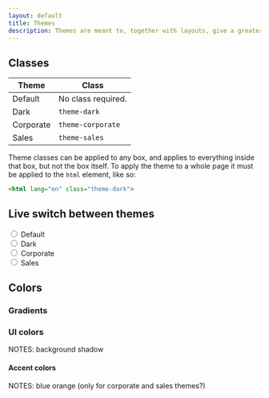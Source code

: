 ```yaml
---
layout: default
title: Themes
description: Themes are meant to, together with layouts, give a greater sense of order while browsing around the site, by visually telling the user what section he is viewing.
---
```


## Classes

| Theme     | Class              |
| --------- |--------------------|
| Default   | No class required. |
| Dark      | `theme-dark`       |  
| Corporate | `theme-corporate`  |
| Sales     | `theme-sales`      |

Theme classes can be applied to any box, and applies to everything inside that box, but not the box itself. To apply the theme to a whole page it must be applied to the `html` element, like so:

```html
<html lang="en" class="theme-dark">
```

## Live switch between themes

<div id="theme-switcher">

  <div class="custom-control custom-radio custom-control-inline">
    <input type="radio" id="theme-default" name="theme-class" class="custom-control-input" v-on:change="switchTheme('')">
    <label class="custom-control-label" for="theme-default">Default</label>
  </div>
  <div class="custom-control custom-radio custom-control-inline">
    <input type="radio" id="theme-dark" name="theme-class" class="custom-control-input" v-on:change="switchTheme('theme-dark')">
    <label class="custom-control-label" for="theme-dark">Dark</label>
  </div>
  <div class="custom-control custom-radio custom-control-inline">
    <input type="radio" id="theme-corporate" name="theme-class" class="custom-control-input" v-on:change="switchTheme('theme-corporate')">
    <label class="custom-control-label" for="theme-corporate">Corporate</label>
  </div>
  <div class="custom-control custom-radio custom-control-inline">
    <input type="radio" id="theme-sales" name="theme-class" class="custom-control-input" v-on:change="switchTheme('theme-sales')">
    <label class="custom-control-label" for="theme-sales">Sales</label>
  </div>

</div>


## Colors



### Gradients

<div class="docs-gradients-container">
  <div class="docs-gradient-item"><div class="docs-gradient docs-gradient-1"></div><div class="docs-color-codes"></div></div>
  <div class="docs-gradient-item"><div class="docs-gradient docs-gradient-2"></div><div class="docs-color-codes"></div></div>
  <div class="docs-gradient-item"><div class="docs-gradient docs-gradient-3"></div><div class="docs-color-codes"></div></div>
  <div class="docs-gradient-item"><div class="docs-gradient docs-gradient-4"></div><div class="docs-color-codes"></div></div>
  <div class="docs-gradient-item"><div class="docs-gradient docs-gradient-5"></div><div class="docs-color-codes"></div></div>
  <div class="docs-gradient-item"><div class="docs-gradient docs-gradient-6"></div><div class="docs-color-codes"></div></div>
  <div class="docs-gradient-item"><div class="docs-gradient docs-gradient-7"></div><div class="docs-color-codes"></div></div>
  <div class="docs-gradient-item"><div class="docs-gradient docs-gradient-8"></div><div class="docs-color-codes"></div></div>
</div>

### UI colors

NOTES:
background
shadow


#### Accent colors

NOTES:
blue
orange
(only for corporate and sales themes?)

